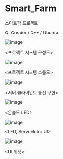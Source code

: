 # Smart_Farm
스마트팜 프로젝트

Qt Creator / C++ / Ubuntu


![image](https://user-images.githubusercontent.com/99648680/231728030-d3f4d17d-a4c0-41fe-8428-6f8799244de2.png)

<프로젝트 시스템 구성도>


![image](https://user-images.githubusercontent.com/99648680/231727986-03d99054-4c16-459a-9f36-170571386597.png)

<프로젝트 시스템 흐름도>


![image](https://user-images.githubusercontent.com/99648680/231728085-dbb45028-2f16-4b4f-aad6-526ba4883cbd.png)

<서버 클라이언트 통신 구현>

![image](https://user-images.githubusercontent.com/99648680/231728121-ee5da56d-49e5-4692-a973-64483f974971.png)

<온습도 LED>

![image](https://user-images.githubusercontent.com/99648680/231728179-66a1ed42-40a3-4747-8ebc-622863459edf.png)

<LED, ServoMotor UI>

![image](https://user-images.githubusercontent.com/99648680/231728217-b74f3631-591e-44ed-973a-b7c1484df868.png)

<UI 위젯>
